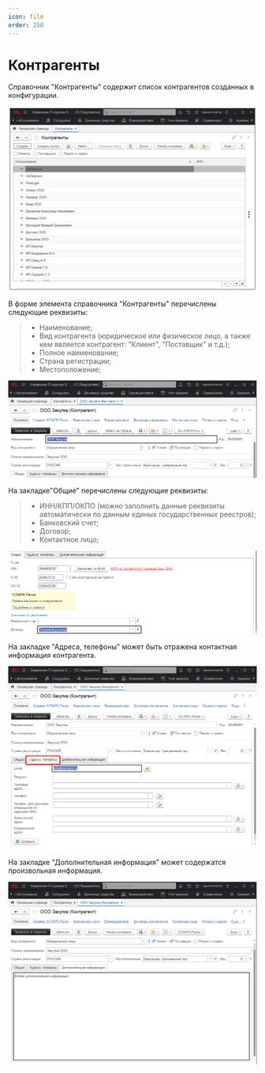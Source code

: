 ```yaml
---
icon: file 
order: 250
---
```


# Контрагенты

Справочник "Контрагенты" содержит список контрагентов созданных в конфигурации.

![01_Контрагенты](static/01_Контрагенты.png)

В форме элемента справочника "Контрагенты" перечислены следующие реквизиты:  

> * Наименование;
> * Вид контрагента (юридическое или физическое лицо, а также кем является контрагент: "Клиент", "Поставщик" и т.д.);
> * Полное наименование;
> * Страна регистрации;
> * Местоположение;

![02_Контрагенты](static/02_Контрагенты.png)

На закладке"Общие" перечислены следующие реквизиты:

> * ИНН/КПП/ОКПО (можно заполнить данные реквизиты автоматически по данным единых государственных реестров);
> * Банковский счет;
> * Договор;
> * Контактное лицо;

![03_Контрагенты](static/03_Контрагенты.png)

На закладке "Адреса, телефоны" может быть отражена контактная информация контрагента.

![04_Контрагенты](static/04_Контрагенты.png)

На закладке "Дополнительная информация" может содержатся произвольная информация.

![05_Контрагенты](static/05_Контрагенты.png)


